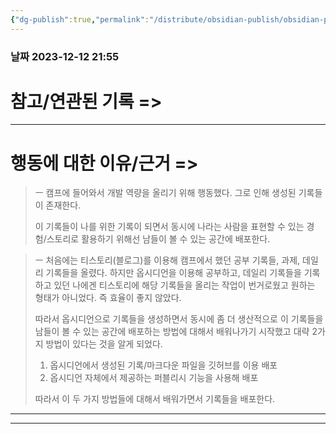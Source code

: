 ```yaml
---
{"dg-publish":true,"permalink":"/distribute/obsidian-publish/obsidian-publish-table-of-contents/","tags":["옵시디언_제텔카스텐"],"noteIcon":""}
---
```


### 날짜 2023-12-12 21:55

# 참고/연관된 기록 =>


---
# 행동에 대한 이유/근거 =>

> ㅡ
> 캠프에 들어와서 개발 역량을 올리기 위해 행동했다. 그로 인해 생성된 기록들이 존재한다.
> 	
> 이 기록들이 나를 위한 기록이 되면서 동시에 나라는 사람을 표현할 수 있는 경험/스토리로 활용하기 위해선 남들이 볼 수 있는 공간에 배포한다.


> ㅡ
> 처음에는 티스토리(블로그)를 이용해 캠프에서 했던 공부 기록들, 과제, 데일리 기록들을 올렸다. 하지만 옵시디언을 이용해 공부하고, 데일리 기록들을 기록하고 있던 나에겐 티스토리에 해당 기록들을 올리는 작업이 번거로웠고 원하는 형태가 아니었다. 즉 효율이 좋지 않았다.
> 	
> 따라서 옵시디언으로 기록들을 생성하면서 동시에 좀 더 생산적으로 이 기록들을 남들이 볼 수 있는 공간에 배포하는 방법에 대해서 배워나가기 시작했고 대략 2가지 방법이 있다는 것을 알게 되었다.
> 	
> 1. 옵시디언에서 생성된 기록/마크다운 파일을 깃허브를 이용 배포
> 2. 옵시디언 자체에서 제공하는 퍼블리시 기능을 사용해 배포
> 	
> 따라서 이 두 가지 방법들에 대해서 배워가면서 기록들을 배포한다.


-----------------




---
